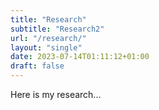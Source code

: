 ```yaml
---
title: "Research"
subtitle: "Research2"
url: "/research/"
layout: "single"
date: 2023-07-14T01:11:12+01:00
draft: false
---
```


Here is my research...